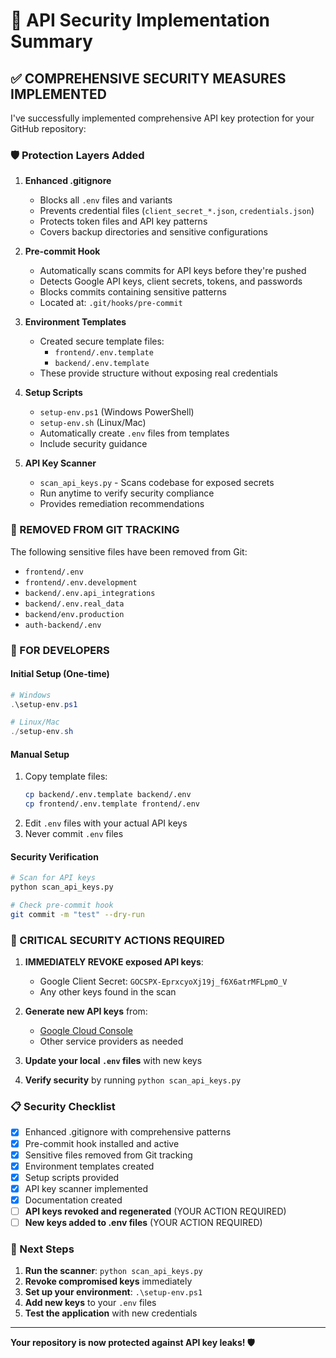 # 🔐 API Security Implementation Summary

## ✅ COMPREHENSIVE SECURITY MEASURES IMPLEMENTED

I've successfully implemented comprehensive API key protection for your GitHub repository:

### 🛡️ Protection Layers Added

1. **Enhanced .gitignore**

   - Blocks all `.env` files and variants
   - Prevents credential files (`client_secret_*.json`, `credentials.json`)
   - Protects token files and API key patterns
   - Covers backup directories and sensitive configurations

2. **Pre-commit Hook**

   - Automatically scans commits for API keys before they're pushed
   - Detects Google API keys, client secrets, tokens, and passwords
   - Blocks commits containing sensitive patterns
   - Located at: `.git/hooks/pre-commit`

3. **Environment Templates**

   - Created secure template files:
     - `frontend/.env.template`
     - `backend/.env.template`
   - These provide structure without exposing real credentials

4. **Setup Scripts**

   - `setup-env.ps1` (Windows PowerShell)
   - `setup-env.sh` (Linux/Mac)
   - Automatically create `.env` files from templates
   - Include security guidance

5. **API Key Scanner**
   - `scan_api_keys.py` - Scans codebase for exposed secrets
   - Run anytime to verify security compliance
   - Provides remediation recommendations

### 🚨 REMOVED FROM GIT TRACKING

The following sensitive files have been removed from Git:

- `frontend/.env`
- `frontend/.env.development`
- `backend/.env.api_integrations`
- `backend/.env.real_data`
- `backend/env.production`
- `auth-backend/.env`

### 🔧 FOR DEVELOPERS

#### Initial Setup (One-time)

```powershell
# Windows
.\setup-env.ps1

# Linux/Mac
./setup-env.sh
```

#### Manual Setup

1. Copy template files:
   ```bash
   cp backend/.env.template backend/.env
   cp frontend/.env.template frontend/.env
   ```
2. Edit `.env` files with your actual API keys
3. Never commit `.env` files

#### Security Verification

```bash
# Scan for API keys
python scan_api_keys.py

# Check pre-commit hook
git commit -m "test" --dry-run
```

### 🚨 CRITICAL SECURITY ACTIONS REQUIRED

1. **IMMEDIATELY REVOKE exposed API keys**:

   - Google Client Secret: `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`
   - Any other keys found in the scan

2. **Generate new API keys** from:

   - [Google Cloud Console](https://console.cloud.google.com/)
   - Other service providers as needed

3. **Update your local `.env` files** with new keys

4. **Verify security** by running `python scan_api_keys.py`

### 📋 Security Checklist

- [x] Enhanced .gitignore with comprehensive patterns
- [x] Pre-commit hook installed and active
- [x] Sensitive files removed from Git tracking
- [x] Environment templates created
- [x] Setup scripts provided
- [x] API key scanner implemented
- [x] Documentation created
- [ ] **API keys revoked and regenerated** (YOUR ACTION REQUIRED)
- [ ] **New keys added to .env files** (YOUR ACTION REQUIRED)

### 🔗 Next Steps

1. **Run the scanner**: `python scan_api_keys.py`
2. **Revoke compromised keys** immediately
3. **Set up your environment**: `.\setup-env.ps1`
4. **Add new keys** to your `.env` files
5. **Test the application** with new credentials

---

**Your repository is now protected against API key leaks! 🛡️**
